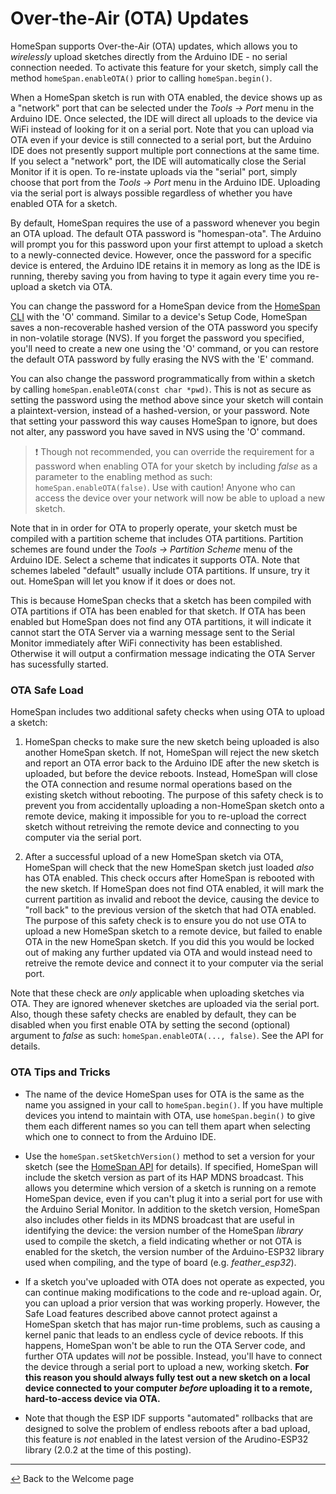 # Over-the-Air (OTA) Updates

HomeSpan supports Over-the-Air (OTA) updates, which allows you to *wirelessly* upload sketches directly from the Arduino IDE - no serial connection needed.  To activate this feature for your sketch, simply call the method `homeSpan.enableOTA()` prior to calling `homeSpan.begin()`.

When a HomeSpan sketch is run with OTA enabled, the device shows up as a "network" port that can be selected under the *Tools → Port* menu in the Arduino IDE.  Once selected, the IDE will direct all uploads to the device via WiFi instead of looking for it on a serial port.  Note that you can upload via OTA even if your device is still connected to a serial port, but the Arduino IDE does not presently support multiple port connections at the same time.  If you select a "network" port, the IDE will automatically close the Serial Monitor if it is open.  To re-instate uploads via the "serial" port, simply choose that port from the *Tools → Port* menu in the Arduino IDE.  Uploading via the serial port is always possible regardless of whether you have enabled OTA for a sketch.

By default, HomeSpan requires the use of a password whenever you begin an OTA upload.  The default OTA password is "homespan-ota".  The Arduino will prompt you for this password upon your first attempt to upload a sketch to a newly-connected device.  However, once the password for a specific device is entered, the Arduino IDE retains it in memory as long as the IDE is running, thereby saving you from having to type it again every time you re-upload a sketch via OTA.

You can change the password for a HomeSpan device from the [HomeSpan CLI](CLI.md) with the 'O' command.  Similar to a device's Setup Code, HomeSpan saves a non-recoverable hashed version of the OTA password you specify in non-volatile storage (NVS).  If you forget the password you specified, you'll need to create a new one using the 'O' command, or you can restore the default OTA password by fully erasing the NVS with the 'E' command.

You can also change the password programmatically from within a sketch by calling `homeSpan.enableOTA(const char *pwd)`.  This is not as secure as setting the password using the method above since your sketch will contain a plaintext-version, instead of a hashed-version, or your password.  Note that setting your password this way causes HomeSpan to ignore, but does not alter, any password you have saved in NVS using the 'O' command.

> :exclamation: Though not recommended, you can override the requirement for a password when enabling OTA for your sketch by including *false* as a parameter to the enabling method as such: `homeSpan.enableOTA(false)`.  Use with caution!  Anyone who can access the device over your network will now be able to upload a new sketch.

Note that in in order for OTA to properly operate, your sketch must be compiled with a partition scheme that includes OTA partitions.  Partition schemes are found under the *Tools → Partition Scheme* menu of the Arduino IDE.  Select a scheme that indicates it supports OTA.  Note that schemes labeled "default" usually include OTA partitions.  If unsure, try it out.  HomeSpan will let you know if it does or does not.

This is because HomeSpan checks that a sketch has been compiled with OTA partitions if OTA has been enabled for that sketch.  If OTA has been enabled but HomeSpan does not find any OTA partitions, it will indicate it cannot start the OTA Server via a warning message sent to the Serial Monitor immediately after WiFi connectivity has been established.  Otherwise it will output a confirmation message indicating the OTA Server has sucessfully started.

### OTA Safe Load

HomeSpan includes two additional safety checks when using OTA to upload a sketch:

1. HomeSpan checks to make sure the new sketch being uploaded is also another HomeSpan sketch. If not, HomeSpan will reject the new sketch and report an OTA error back to the Arduino IDE after the new sketch is uploaded, but before the device reboots.  Instead, HomeSpan will close the OTA connection and resume normal operations based on the existing sketch without rebooting.  The purpose of this safety check is to prevent you from accidentally uploading a non-HomeSpan sketch onto a remote device, making it impossible for you to re-upload the correct sketch without retreiving the remote device and connecting to you computer via the serial port.

1. After a successful upload of a new HomeSpan sketch via OTA, HomeSpan will check that the new HomeSpan sketch just loaded *also* has OTA enabled.  This check occurs after HomeSpan is rebooted with the new sketch.  If HomeSpan does not find OTA enabled, it will mark the current partition as invalid and reboot the device, causing the device to "roll back" to the previous version of the sketch that had OTA enabled.  The purpose of this safety check is to ensure you do not use OTA to upload a new HomeSpan sketch to a remote device, but failed to enable OTA in the new HomeSpan sketch.  If you did this you would be locked out of making any further updated via OTA and would instead need to retreive the remote device and connect it to your computer via the serial port.

Note that these check are *only* applicable when uploading sketches via OTA.  They are ignored whenever sketches are uploaded via the serial port.  Also, though these safety checks are enabled by default, they can be disabled when you first enable OTA by setting the second (optional) argument to *false* as such: `homeSpan.enableOTA(..., false)`.  See the API for details.

### OTA Tips and Tricks

* The name of the device HomeSpan uses for OTA is the same as the name you assigned in your call to `homeSpan.begin()`.  If you have multiple devices you intend to maintain with OTA, use `homeSpan.begin()` to give them each different names so you can tell them apart when selecting which one to connect to from the Arduino IDE.

* Use the `homeSpan.setSketchVersion()` method to set a version for your sketch (see the [HomeSpan API](Reference.md) for details).  If specified, HomeSpan will include the sketch version as part of its HAP MDNS broadcast.  This allows you determine which version of a sketch is running on a remote HomeSpan device, even if you can't plug it into a serial port for use with the Arduino Serial Monitor.  In addition to the sketch version, HomeSpan also includes other fields in its MDNS broadcast that are useful in identifying the device: the version number of the HomeSpan *library* used to compile the sketch, a field indicating whether or not OTA is enabled for the sketch, the version number of the Arduino-ESP32 library used when compiling, and the type of board (e.g. *feather_esp32*).

* If a sketch you've uploaded with OTA does not operate as expected, you can continue making modifications to the code and re-upload again.  Or, you can upload a prior version that was working properly.  However, the Safe Load features described above cannot protect against a HomeSpan sketch that has major run-time problems, such as causing a kernel panic that leads to an endless cycle of device reboots.  If this happens, HomeSpan won't be able to run the OTA Server code, and further OTA updates will *not* be possible.  Instead, you'll have to connect the device through a serial port to upload a new, working sketch.  **For this reason you should always fully test out a new sketch on a local device connected to your computer *before* uploading it to a remote, hard-to-access device via OTA.**

* Note that though the ESP IDF supports "automated" rollbacks that are designed to solve the problem of endless reboots after a bad upload, this feature is *not* enabled in the latest version of the Arudino-ESP32 library (2.0.2 at the time of this posting).

---

[↩️](../README.md) Back to the Welcome page


